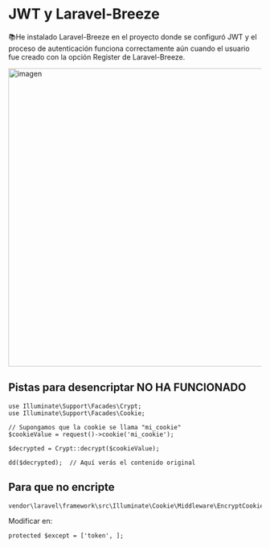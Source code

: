 # JWT y Laravel-Breeze

📚He instalado Laravel-Breeze en el proyecto donde se configuró JWT y el proceso de autenticación funciona correctamente aún cuando el usuario fue creado con la opción Register de Laravel-Breeze.

<img width="1510" height="592" alt="imagen" src="https://github.com/user-attachments/assets/6971a6a7-344d-4f3e-ba94-fafe792051db" />

## Pistas para desencriptar NO HA FUNCIONADO

```
use Illuminate\Support\Facades\Crypt;
use Illuminate\Support\Facades\Cookie;

// Supongamos que la cookie se llama "mi_cookie"
$cookieValue = request()->cookie('mi_cookie');

$decrypted = Crypt::decrypt($cookieValue);

dd($decrypted);  // Aquí verás el contenido original
```

## Para que no encripte

```
vendor\laravel\framework\src\Illuminate\Cookie\Middleware\EncryptCookies.php
```
Modificar en:
```
protected $except = ['token', ];
```
